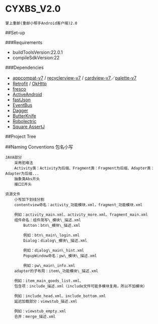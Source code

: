 # CYXBS_V2.0
	掌上重邮(重邮小帮手Android客户端)2.0

##Set-up

###Requirements
- buildToolsVersion:22.0.1
- compileSdkVersion:22

###Dependencies
- [appcompat-v7](https://developer.android.com/tools/support-library/features.html#v7-appcompat) / [recyclerview-v7](https://developer.android.com/tools/support-library/features.html#v7-recyclerview) / [cardview-v7](https://developer.android.com/tools/support-library/features.html#v7-cardview)／[palette-v7](https://developer.android.com/reference/android/support/v7/graphics/Palette.html)
- [Retrofit](https://github.com/square/retrofit) / [OkHttp](https://github.com/square/okhttp)
- [fresco](http://frescolib.org/)
- [ActiveAndroid](http://www.activeandroid.com/)
- [fastJson](https://github.com/alibaba/fastjson/wiki)
- [EventBus](https://github.com/greenrobot/EventBus)
- [Dagger](https://github.com/google/dagger)
- [ButterKnife](http://jakewharton.github.io/butterknife/)
- [Robolectric](https://github.com/robolectric/robolectric)
- [Square AssertJ](https://github.com/square/assertj-android)

##Project Tree

##Naming Conventions
    包名小写

    JAVA部分
        采用驼峰法
        Activity类：Activity为后缀、Fragment类：Fragment为后缀、Adapter类：Adapter为后缀...
	    抽象类Abs开头
	    接口I开头

    资源文件
	    小写加下划线分割
	    contentview命名：activity_功能模块.xml，fragment_功能模块.xml

        例如：activity_main.xml、activity_more.xml、fragment_main.xml
        组件命名：组件简写\_模块\_描述.xml
            Button：btn\_模块\_描述.xml

    		例如：btn\_main\_login.xml
		    Dialog：dialog\_模块\_描述.xml

       		例如：dialog\_main\_hint.xml
		    PopupWindow命名：pw\_模块\_描述.xml

       		例如：pw\_main\_info.xml
        adapter的子布局：item\_功能模块\_描述.xml

        例如：item_main_goods_list.xml、
	    包含项：include_描述.xml（include文件可能多模块复用，所以不加模块）

        例如：include_head.xml、include_bottom.xml
        延迟加载部分：viewstub_描述.xml

        例如：viewstub_empty.xml
        合并：merge_描述.xml



